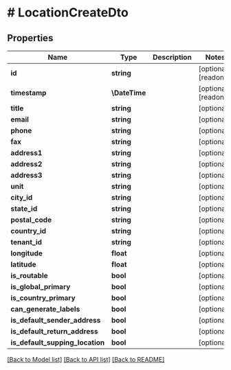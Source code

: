 # # LocationCreateDto

## Properties

Name | Type | Description | Notes
------------ | ------------- | ------------- | -------------
**id** | **string** |  | [optional] [readonly]
**timestamp** | **\DateTime** |  | [optional] [readonly]
**title** | **string** |  | [optional]
**email** | **string** |  | [optional]
**phone** | **string** |  | [optional]
**fax** | **string** |  | [optional]
**address1** | **string** |  | [optional]
**address2** | **string** |  | [optional]
**address3** | **string** |  | [optional]
**unit** | **string** |  | [optional]
**city_id** | **string** |  | [optional]
**state_id** | **string** |  | [optional]
**postal_code** | **string** |  | [optional]
**country_id** | **string** |  | [optional]
**tenant_id** | **string** |  | [optional]
**longitude** | **float** |  | [optional]
**latitude** | **float** |  | [optional]
**is_routable** | **bool** |  | [optional]
**is_global_primary** | **bool** |  | [optional]
**is_country_primary** | **bool** |  | [optional]
**can_generate_labels** | **bool** |  | [optional]
**is_default_sender_address** | **bool** |  | [optional]
**is_default_return_address** | **bool** |  | [optional]
**is_default_supping_location** | **bool** |  | [optional]

[[Back to Model list]](../../README.md#models) [[Back to API list]](../../README.md#endpoints) [[Back to README]](../../README.md)
